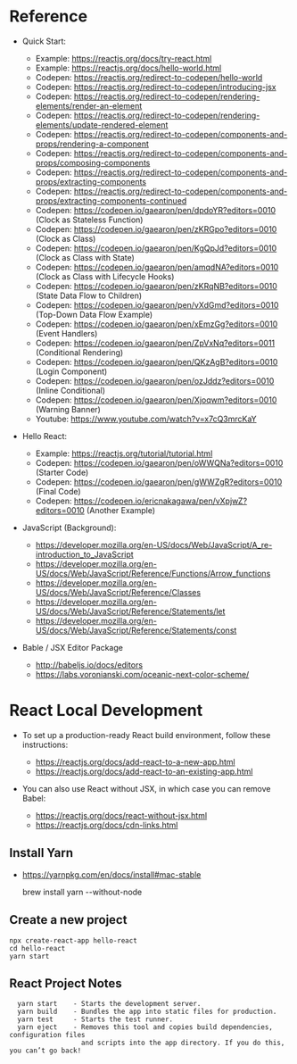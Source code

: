 
# Reference

* Quick Start:

	* Example:		https://reactjs.org/docs/try-react.html
	* Example: 		https://reactjs.org/docs/hello-world.html 
	* Codepen: 		https://reactjs.org/redirect-to-codepen/hello-world
	* Codepen:		https://reactjs.org/redirect-to-codepen/introducing-jsx
	* Codepen:		https://reactjs.org/redirect-to-codepen/rendering-elements/render-an-element
	* Codepen:		https://reactjs.org/redirect-to-codepen/rendering-elements/update-rendered-element
	* Codepen:		https://reactjs.org/redirect-to-codepen/components-and-props/rendering-a-component
	* Codepen:		https://reactjs.org/redirect-to-codepen/components-and-props/composing-components
	* Codepen:		https://reactjs.org/redirect-to-codepen/components-and-props/extracting-components
	* Codepen:		https://reactjs.org/redirect-to-codepen/components-and-props/extracting-components-continued
	* Codepen:		https://codepen.io/gaearon/pen/dpdoYR?editors=0010 (Clock as Stateless Function)
	* Codepen:		https://codepen.io/gaearon/pen/zKRGpo?editors=0010 (Clock as Class)
	* Codepen:		https://codepen.io/gaearon/pen/KgQpJd?editors=0010 (Clock as Class with State)
	* Codepen:		https://codepen.io/gaearon/pen/amqdNA?editors=0010 (Clock as Class with Lifecycle Hooks)
	* Codepen:		https://codepen.io/gaearon/pen/zKRqNB?editors=0010 (State Data Flow to Children)
	* Codepen:		https://codepen.io/gaearon/pen/vXdGmd?editors=0010 (Top-Down Data Flow Example)
	* Codepen:		https://codepen.io/gaearon/pen/xEmzGg?editors=0010 (Event Handlers)
	* Codepen:		https://codepen.io/gaearon/pen/ZpVxNq?editors=0011 (Conditional Rendering)
	* Codepen:		https://codepen.io/gaearon/pen/QKzAgB?editors=0010 (Login Component)
	* Codepen:		https://codepen.io/gaearon/pen/ozJddz?editors=0010 (Inline Conditional)
	* Codepen:		https://codepen.io/gaearon/pen/Xjoqwm?editors=0010 (Warning Banner)
	* Youtube:		https://www.youtube.com/watch?v=x7cQ3mrcKaY

* Hello React:

	* Example: 		https://reactjs.org/tutorial/tutorial.html
	* Codepen:		https://codepen.io/gaearon/pen/oWWQNa?editors=0010 (Starter Code)
	* Codepen: 		https://codepen.io/gaearon/pen/gWWZgR?editors=0010 (Final Code)
	* Codepen:		https://codepen.io/ericnakagawa/pen/vXpjwZ?editors=0010 (Another Example)

* JavaScript (Background):

	* https://developer.mozilla.org/en-US/docs/Web/JavaScript/A_re-introduction_to_JavaScript
	* https://developer.mozilla.org/en-US/docs/Web/JavaScript/Reference/Functions/Arrow_functions
	* https://developer.mozilla.org/en-US/docs/Web/JavaScript/Reference/Classes
	* https://developer.mozilla.org/en-US/docs/Web/JavaScript/Reference/Statements/let
	* https://developer.mozilla.org/en-US/docs/Web/JavaScript/Reference/Statements/const

* Bable / JSX Editor Package

	* http://babeljs.io/docs/editors
	* https://labs.voronianski.com/oceanic-next-color-scheme/

# React Local Development

* To set up a production-ready React build environment, follow these instructions:

 	* https://reactjs.org/docs/add-react-to-a-new-app.html
    * https://reactjs.org/docs/add-react-to-an-existing-app.html

* You can also use React without JSX, in which case you can remove Babel:
  
  	* https://reactjs.org/docs/react-without-jsx.html
	* https://reactjs.org/docs/cdn-links.html


## Install Yarn

* https://yarnpkg.com/en/docs/install#mac-stable

	brew install yarn --without-node

## Create a new project

	npx create-react-app hello-react
	cd hello-react
	yarn start

## React Project Notes

	  yarn start 	- Starts the development server.
	  yarn build 	- Bundles the app into static files for production.
	  yarn test 	- Starts the test runner.
	  yarn eject 	- Removes this tool and copies build dependencies, configuration files
	    			  and scripts into the app directory. If you do this, you can’t go back!






